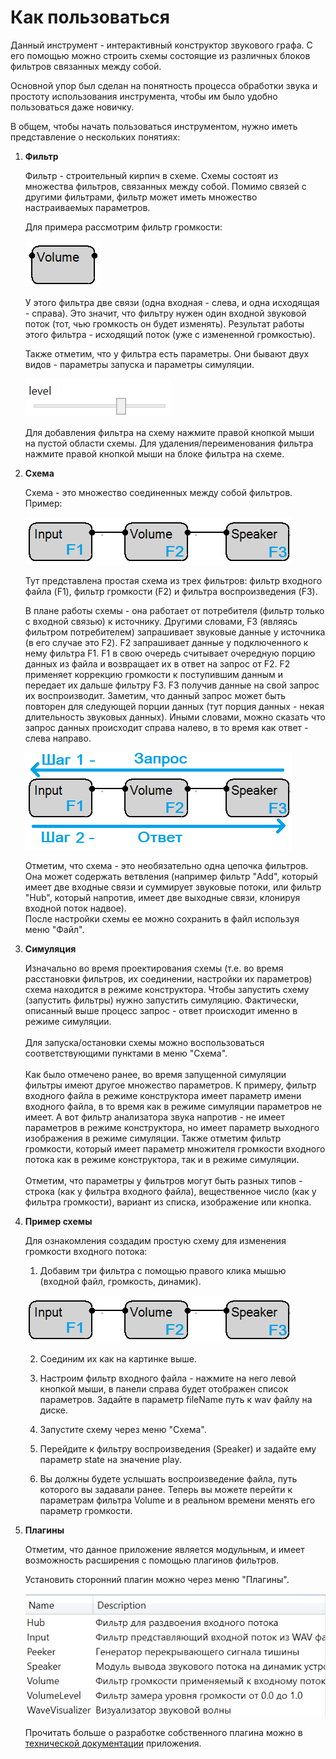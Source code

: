 # Как пользоваться

Данный инструмент - интерактивный конструктор звукового графа. С его помощью можно строить схемы состоящие из различных блоков фильтров связанных между собой.

Основной упор был сделан на понятность процесса обработки звука и простоту использования инструмента, чтобы им было удобно пользоваться даже новичку.

В общем, чтобы начать пользоваться инструментом, нужно иметь представление о нескольких понятиях:

1. **Фильтр**

   Фильтр - строительный кирпич в схеме. Схемы состоят из множества фильтров, связанных между собой. Помимо связей с другими фильтрами, фильтр может иметь множество настраиваемых параметров.

   Для примера рассмотрим фильтр громкости:

   ![Фильтр громкости](./Images/Filter.png)

   У этого фильтра две связи (одна входная - слева, и одна исходящая - справа). Это значит, что фильтру нужен один входной звуковой поток (тот, чью громкость он будет изменять). Результат работы этого фильтра - исходящий поток (уже с измененной громкостью).

   Также отметим, что у фильтра есть параметры. Они бывают двух видов - параметры запуска и параметры симуляции.

   ![Параметры фильтра](./Images/FilterParameter.png)

   Для добавления фильтра на схему нажмите правой кнопкой мыши на пустой области схемы. Для удаления/переименования фильтра нажмите правой кнопкой мыши на блоке фильтра на схеме.

2. **Схема**

   Схема - это множество соединенных между собой фильтров. Пример:

   ![Пример схемы](./Images/Sheme.png)

   Тут представлена простая схема из трех фильтров: фильтр входного файла (F1), фильтр громкости (F2) и фильтра воспроизведения (F3).

   В плане работы схемы - она работает от потребителя (фильтр только с входной связью) к источнику. Другими словами, F3 (являясь фильтром потребителем) запрашивает звуковые данные у источника (в его случае это F2). F2 запрашивает данные у подключенного к нему фильтра F1. F1 в свою очередь считывает очередную порцию данных из файла и возвращает их в ответ на запрос от F2. F2 применяет коррекцию громкости к поступившим данным и передает их дальше фильтру F3. F3 получив данные на свой запрос их воспроизводит. Заметим, что данный запрос может быть повторен для следующей порции данных (тут порция данных -  некая длительность звуковых данных). Иными словами, можно сказать что запрос данных происходит справа налево, в то время как ответ - слева направо.

   ![Путь данных в схеме](./Images/ShemePath.png)

   Отметим, что схема - это необязательно одна цепочка фильтров. Она может содержать ветвления (например фильтр "Add", который имеет две входные связи и суммирует звуковые потоки, или фильтр "Hub", который напротив, имеет две выходные связи, клонируя входной поток надвое).\
   После настройки схемы ее можно сохранить в файл используя меню "Файл".

3. **Симуляция**

   Изначально во время проектирования схемы (т.е. во время расстановки фильтров, их соединении, настройки их параметров) схема находится в режиме конструктора. Чтобы запустить схему (запустить фильтры) нужно запустить симуляцию. Фактически, описанный выше процесс запрос - ответ происходит именно в режиме симуляции.\
   \
   Для запуска/остановки схемы можно воспользоваться соответствующими пунктами в меню "Схема".\
   \
   Как было отмечено ранее, во время запущенной симуляции фильтры имеют другое множество параметров. К примеру, фильтр входного файла в режиме конструктора имеет параметр имени входного файла, в то время как в режиме симуляции параметров не имеет. А вот фильтр анализатора звука напротив - не имеет параметров в режиме конструктора, но имеет параметр выходного изображения в режиме симуляции. Также отметим фильтр громкости, который имеет параметр множителя громкости входного потока как в режиме конструктора, так и в режиме симуляции.\
   \
   Отметим, что параметры у фильтров могут быть разных типов - строка (как у фильтра входного файла), вещественное число (как у фильтра громкости), вариант из списка, изображение или кнопка.

4. **Пример схемы**

   Для ознакомления создадим простую схему для изменения громкости входного потока:

   1. Добавим три фильтра с помощью правого клика мышью (входной файл, громкость, динамик).
   
   ![Пример схемы](./Images/Sheme.png)
   
   2. Соединим их как на картинке выше.
   
   3. Настроим фильтр входного файла - нажмите на него левой кнопкой мыши, в панели справа будет отображен список параметров. Задайте в параметр fileName путь к wav файлу на диске.
   
   4. Запустите схему через меню "Схема".
   
   5. Перейдите к фильтру воспроизведения (Speaker) и задайте ему параметр state на значение play.
   
   6. Вы должны будете услышать воспроизведение файла, путь которого вы задавали ранее. Теперь вы можете перейти к параметрам фильтра Volume и в реальном времени менять его параметр громкости.

5. **Плагины**

   Отметим, что данное приложение является модульным, и имеет возможность расширения с помощью плагинов фильтров.

   Установить сторонний плагин можно через меню "Плагины".

   ![Менеджер плагинов](./Images/Plugins.png)

   Прочитать больше о разработке собственного плагина можно в [технической документации](./CreatePlugin.md) приложения.
